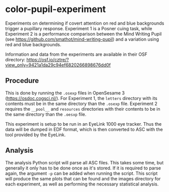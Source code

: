 # color-pupil-experiment
Experiments on determining if covert attention on red and blue backgrounds trigger a pupillary response. Experiment 1 is a Posner cuing task, while Experiment 2 is a performance comparison between the Mind Writing Pupil (see https://github.com/smathot/mind-writing-pupil) and a variation using red and blue backgrounds.

Information and data from the experiments are available in their OSF directory: https://osf.io/cztre/?view_only=9421a1da29c94ef6820266898676dd0f

## Procedure

This is done by running the `.osexp` files in OpenSesame 3 (https://osdoc.cogsci.nl/). For Experiment 1, the `letters` directory with its contents must be in the same directory than the `.osexp` file. Experiment 2 requires the `__pool__` and `resources` directories with their contents to be in the same directory than the `.oesxp` file. 

This experiment is setup to be run in an EyeLink 1000 eye tracker. Thus the data will be dumped in EDF format, which is then converted to ASC with the tool provided by the EyeLink. 

## Analysis

The analysis Python script will parse all ASC files. This takes some time, but generally it only has to be done once as it's stored. If it is required to parse again, the argument `-p` can be added when running the script. This script will produce the same plots that can be found and the images directory for each experiment, as well as performing the necessary statistical analysis. 
